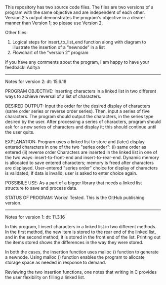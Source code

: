 This repository has two source code files. 
The files are two versions of a program with the same objective and are independent of each other. 
Version 2's output demonstrates the program's objective in a clearer manner than Version 1; so please use Version 2.

Other files:
1. Logical steps for insert_to_list_end function along with diagram to illustrate the insertion of a “newnode” in a list 
2. Flowchart of the "version 2" program

If you have any comments about the program, I am happy to have your feedback!
Aditya

********************************
Notes for version 2:
dt: 15.6.18

PROGRAM OBJECTIVE:
Inserting characters in a linked list in two different ways to achieve reversal of a list of characters.

DESIRED OUTPUT:
Input the order for the desired display of characters (same order series or reverse order series).
Then, input a series of five characters.
The program should output the characters, in the series type desired by the user.
After processing a series of characters, program should ask for a new series of characters and display it; this should continue until the user quits.

EXPLANATION:
Program uses a linked list to store and (later) display entered characters in one of the two "series order":
(i) same order as entered
(ii) reverse order
Characters are inserted in the linked list in one of the two ways: insert-to-front-end and insert-to-rear-end.
Dynamic memory is allocated to save entered characters; memory is freed after characters are displayed.
User-entered "series order" choice for display of characters is validated; if data is invalid, user is asked to enter choice again.

POSSIBILE USE:
As a part of a bigger library that needs a linked list structure to save and process data.

STATUS OF PROGRAM:
Works! Tested. This is the GitHub publishing version.

******************************
Notes for version 1:
dt: 11.3.16

In this program, I insert characters in a linked list in two different methods. In the first method, the new item is stored to the rear end of the linked list, and in the second method, it is stored in the front end of the list. Printing out the items stored shows the differences in the way they were stored.

In both the cases, the insertion function uses malloc () function to generate a newnode. Using malloc () function enables the program to allocate storage space as needed in response to demand.

Reviewing the two insertion functions, one notes that writing in C provides the user flexibility on filling a linked list.
